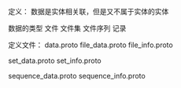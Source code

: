 定义：
  数据是实体相关联，但是又不属于实体的实体

数据的类型
  文件
  文件集
  文件序列
  记录

定义文件：
  data.proto
  file_data.proto
  file_info.proto

  set_data.proto
  set_info.proto
  
  sequence_data.proto
  sequence_info.proto
